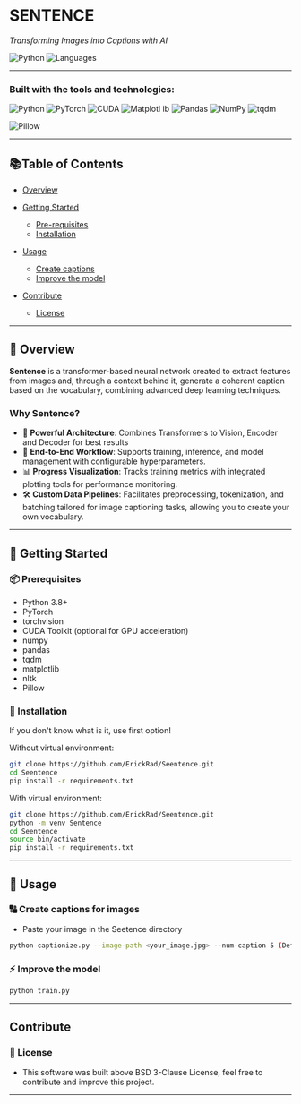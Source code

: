 # SENTENCE

*Transforming Images into Captions with AI*

![Python](https://img.shields.io/badge/python-100%25-blue)
![Languages](https://img.shields.io/badge/languages-1-blue)

---

### Built with the tools and technologies:

![Python](https://img.shields.io/badge/-Python-3776AB?logo=python&logoColor=white)
![PyTorch](https://img.shields.io/badge/-PyTorch-EE4C2C?logo=pytorch&logoColor=white)
![CUDA](https://img.shields.io/badge/-CUDA-76B900?logo=nvidia&logoColor=white)
![Matplotl ib](https://img.shields.io/badge/-Matplotlib-11557C)
![Pandas](https://img.shields.io/badge/-Pandas-150458)
![NumPy](https://img.shields.io/badge/-NumPy-013243)
![tqdm](https://img.shields.io/badge/-tqdm-yellow)

![Pillow](https://img.shields.io/badge/-Pillow-blue)

---

## 📚Table of Contents

- [Overview](#overview)
- [Getting Started](#getting-started)
  - [Pre-requisites](#pre-requisites)
  - [Installation](#installation)

- [Usage](#usage)
  - [Create captions](#create-captions)
  - [Improve the model](#improve-the-model)

- [Contribute](#contribute)
  - [License](#license)

---

## 🧠 Overview

**Sentence** is a transformer-based neural network created to extract features from images and, through a context behind it, generate a coherent caption based on the vocabulary, combining advanced deep learning techniques.

### Why Sentence?

- 🦾 **Powerful Architecture**: Combines Transformers to Vision, Encoder and Decoder for best results
- 🎯 **End-to-End Workflow**: Supports training, inference, and model management with configurable hyperparameters.
- 📊 **Progress Visualization**: Tracks training metrics with integrated plotting tools for performance monitoring.
- 🛠️ **Custom Data Pipelines**: Facilitates preprocessing, tokenization, and batching tailored for image captioning tasks, allowing you to create your own vocabulary.

---

## 🚀 Getting Started

### 📦 Prerequisites

- Python 3.8+
- PyTorch
- torchvision
- CUDA Toolkit (optional for GPU acceleration)
- numpy
- pandas
- tqdm
- matplotlib
- nltk
- Pillow

### 🔧 Installation

If you don't know what is it, use first option!

Without virtual environment:

```bash
git clone https://github.com/ErickRad/Seentence.git
cd Seentence
pip install -r requirements.txt

```
With virtual environment:

```bash
git clone https://github.com/ErickRad/Seentence.git
python -m venv Sentence
cd Seentence
source bin/activate
pip install -r requirements.txt

```

---

## 🧪 Usage 

### 🔠 Create captions for images

- Paste your image in the Seetence directory

```bash
python captionize.py --image-path <your_image.jpg> --num-caption 5 (Default: 1) 

```

### ⚡️ Improve the model

```bash
python train.py

```

---

## Contribute 

### 📃 License

- This software was built above BSD 3-Clause License, feel free to contribute and improve this project.

--- 
